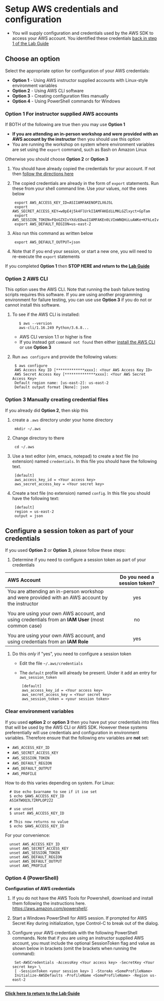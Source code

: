 # Setup AWS credentials and configuration

* You will supply configuration and credentials used by the AWS SDK to access your AWS account. You identified these credentials [back in step 1 of the Lab Guide](../Lab_Guide.md#awslogin)

## Choose an option

Select the appropriate option for configuration of your AWS credentials:

* **Option 1** - Using AWS instructor supplied accounts with Linux-style environment variables 
* **Option 2** - Using AWS CLI software
* **Option 3** - Creating configuration files manually
* **Option 4** - Using PowerShell commands for Windows

### Option 1 For instructor supplied AWS accounts

If BOTH of the following are true then you may use **Option 1**

* **If you are attending an in-person workshop and were provided with an AWS account by the instructor** then you should use this option
* You are running the workshop on system where environment variables are set using the `export` command, such as Bash on Amazon Linux

Otherwise you should choose **Option 2** or **Option 3**

1. You should have already copied the credentials for your account. If not then [follow the directions here](Workshop_AWS_Account.md)

1. The copied credentials are already in the form of `export` statements. Run these from your shell command line. Use _your_ values, _not_ the ones below

        export AWS_ACCESS_KEY_ID=ASIIAMFAKENOPZLX6J5L
        export AWS_SECRET_ACCESS_KEY=w0pE4j5k4FlUrkIIAMFAKEdiLMKLGZlxyct+GpTam
        export AWS_SESSION_TOKEN=FQoGZXIvYXdzEDwaIIAMFAKEn0LVImWNQHiLuAWKe+KFkLeIvpOHEruWjyCjrEdyjtW8WCbnmJGM1ES20xq1fcaS5TERHDUabZJ60Kk6nc9uHoCDb1QKHi+MerRIcKJTi3OKz0QMVPAGVqVWgvOBBSQ2lylLVjtMMSQF+yLZsP1bvehQ0ke/Bl/X6RJySOHg2TZGyESPL/INqJiZyEHi+MelAnThepVgWUKFPD5mESBVlpy2LVCE3xPpHFqOm0Q79svRSSW2jLj5NkRXL+xhkcvt+g8vNt1ODEwixwMGpFB2sBHryv6EXNeX6c88vxJ8Zyfkmsqi0xmCW1f9jWAPIXNkt/nEYW4J4coyLKP7QU=
        export AWS_DEFAULT_REGION=us-east-2

1. Also run this command as written below

        export AWS_DEFAULT_OUTPUT=json

1. Note that if you end your session, or start a new one, you will need to re-execute the `export` statements

If you completed **Option 1** then **STOP HERE and return to the [Lab Guide](../Lab_Guide.md)**

### Option 2 AWS CLI

This option uses the AWS CLI. Note that running the bash failure testing scripts requires this software. If you are using another programming environment for failure testing, you can use use **Option 3** if you do not or cannot install this software.

1. To see if the AWS CLI is installed:

          $ aws --version
          aws-cli/1.16.249 Python/3.6.8...

     * AWS CLI version 1.1 or higher is fine
     * If you instead got `command not found` then either  [install the AWS CLI](Software_Install.md#awscli) or use **Option 3**

1. Run `aws configure` and provide the following values:

        $ aws configure
        AWS Access Key ID [*************xxxx]: <Your AWS Access Key ID>
        AWS Secret Access Key [**************xxxx]: <Your AWS Secret Access Key>
        Default region name: [us-east-2]: us-east-2
        Default output format [None]: json

### Option 3 Manually creating credential files

If you already did **Option 2**, then skip this

1. create a `.aws` directory under your home directory

        mkdir ~/.aws

1. Change directory to there

        cd ~/.aws

1. Use a text editor (vim, emacs, notepad) to create a text file (no extension) named `credentials`. In this file you should have the following text.  

        [default]
        aws_access_key_id = <Your access key>
        aws_secret_access_key = <Your secret key>

1. Create a text file (no extension) named `config`. In this file you should have the following text:

        [default]
        region = us-east-2
        output = json

## Configure a session token as part of your credentials

If you used **Option 2** or **Option 3**, please follow these steps:

1. Determine if you need to configure a session token as part of your credentials

| AWS Account | Do you need a session token? |
| :--- | :---: |
|You are attending an in-person workshop and were provided with an AWS account by the instructor | yes |
| | |
|You are using your own AWS account, and using credentials from an **IAM User** (most common case) | no |
| | |
|You are using your own AWS account, and using credentials from an **IAM Role** | yes |

1. Do this _only_ if "yes", you need to configure a session token
     * Edit the file `~/.aws/credentials`
     * The `default` profile will already be present.  Under it add an entry for `aws_session_token`

            [default]
            aws_access_key_id = <Your access key>
            aws_secret_access_key = <Your secret key>
            aws_session_token = <your session token> 

### Clear environment variables

If you used **option 2** or **option 3** then you have put your credentials into files that will be used by the AWS CLI or AWS SDK. However these systems preferentially will use credentials and configuration in environment variables.  Therefore ensure that the following env variables are **not** set:

* `AWS_ACCESS_KEY_ID`
* `AWS_SECRET_ACCESS_KEY`
* `AWS_SESSION_TOKEN`
* `AWS_DEFAULT_REGION`
* `AWS_DEFAULT_OUTPUT`
* `AWS_PROFILE`

How to do this varies depending on system.  For Linux:

      # Use echo $varname to see if it ise set
      $ echo $AWS_ACCESS_KEY_ID
      ASIATWOQ3L72RPLOP222

      # use unset
      $ unset AWS_ACCESS_KEY_ID

      # This now returns no value
      $ echo $AWS_ACCESS_KEY_ID

For your convenience:

      unset AWS_ACCESS_KEY_ID
      unset AWS_SECRET_ACCESS_KEY
      unset AWS_SESSION_TOKEN
      unset AWS_DEFAULT_REGION
      unset AWS_DEFAULT_OUTPUT
      unset AWS_PROFILE

### Option 4 (PowerShell)

**Configuration of AWS credentials**
1. If you do not have the AWS Tools for Powershell, download and install them following the instructions here. <https://aws.amazon.com/powershell/>.

1. Start a Windows PowerShell for AWS session. If prompted for AWS Secret Key during initialization, type Control-C to break out of the dialog.

1. Configure your AWS credentials with the following PowerShell commands. Note that if you are using an instructor supplied AWS account, you must include the optional SessionToken flag and value as shown below in brackets (omit the brackets when running the command):
 
        Set-AWSCredentials -AccessKey <Your access key> -SecretKey <Your secret key> \
        [ -SessionToken <your session key> ] -StoreAs <SomeProfileName>
        Initialize-AWSDefaults -ProfileName <SomeProfileName> -Region us-east-2

---
**[Click here to return to the Lab Guide](../Lab_Guide.md)**
